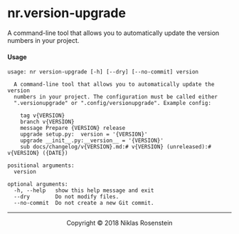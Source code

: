 # nr.version-upgrade

A command-line tool that allows you to automatically update the version
numbers in your project.

#### Usage

```
usage: nr version-upgrade [-h] [--dry] [--no-commit] version

  A command-line tool that allows you to automatically update the version
  numbers in your project. The configuration must be called either
  ".versionupgrade" or ".config/versionupgrade". Example config:

    tag v{VERSION}
    branch v{VERSION}
    message Prepare {VERSION} release
    upgrade setup.py:  version = '{VERSION}'
    upgrade __init__.py:__version__ = '{VERSION}'
    sub docs/changelog/v{VERSION}.md:# v{VERSION} (unreleased):# v{VERSION} ({DATE})

positional arguments:
  version

optional arguments:
  -h, --help   show this help message and exit
  --dry        Do not modify files.
  --no-commit  Do not create a new Git commit.
```

---

<p align="center">Copyright &copy; 2018 Niklas Rosenstein</p>
